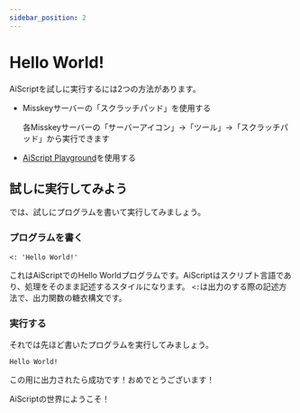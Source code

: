 ```yaml
---
sidebar_position: 2
---
```


# Hello World!

AiScriptを試しに実行するには2つの方法があります。

- Misskeyサーバーの「スクラッチパッド」を使用する

  各Misskeyサーバーの「サーバーアイコン」->「ツール」->「スクラッチパッド」から実行できます

- [AiScript Playground](https://aiscript-dev.github.io/aiscript/)を使用する

## 試しに実行してみよう

では、試しにプログラムを書いて実行してみましょう。

### プログラムを書く

```
<: 'Hello World!'
```

これはAiScriptでのHello Worldプログラムです。AiScriptはスクリプト言語であり、処理をそのまま記述するスタイルになります。
`<:`は出力のする際の記述方法で、出力関数の糖衣構文です。

### 実行する

それでは先ほど書いたプログラムを実行してみましょう。

```
Hello World!
```

この用に出力されたら成功です！おめでとうございます！

AiScriptの世界にようこそ！
